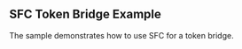 SFC Token Bridge Example
----------------
The sample demonstrates how to use SFC for a token bridge.

